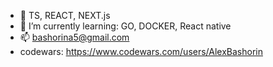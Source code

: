 - 🐋 TS, REACT, NEXT.js
- 🌱 I’m currently learning: GO, DOCKER, React native
- 📫 bashorina5@gmail.com
- codewars: https://www.codewars.com/users/AlexBashorin
